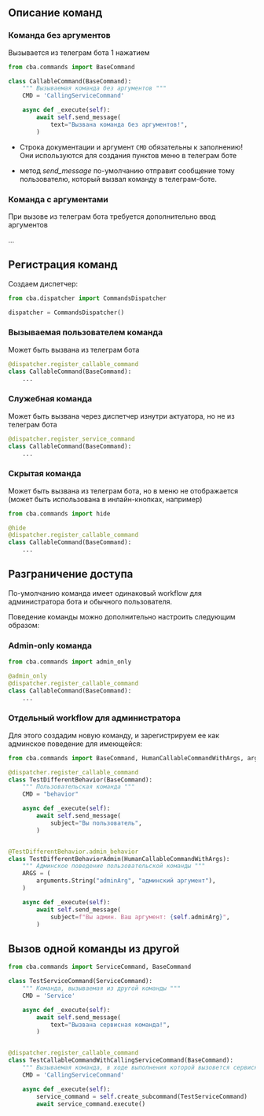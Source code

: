 ## Описание команд

### Команда без аргументов
Вызывается из телеграм бота 1 нажатием

```python
from cba.commands import BaseCommand

class CallableCommand(BaseCommand):
    """ Вызываемая команда без аргументов """
    CMD = 'CallingServiceCommand'

    async def _execute(self):
        await self.send_message(
            text="Вызвана команда без аргументов!",
        )
```

- Строка документации и аргумент `CMD` обязательны к заполнению!
Они используются для создания пунктов меню в телеграм боте
  
- метод _send_message_ по-умолчанию отправит сообщение тому 
  пользователю, который вызвал команду в телеграм-боте.

### Команда с аргументами
При вызове из телеграм бота требуется дополнительно ввод аргументов

...

## Регистрация команд

Создаем диспетчер:
```python
from cba.dispatcher import CommandsDispatcher

dispatcher = CommandsDispatcher()
```

### Вызываемая пользователем команда
Может быть вызвана из телеграм бота

```python
@dispatcher.register_callable_command
class CallableCommand(BaseCommand):
    ...
```
### Служебная команда
Может быть вызвана через диспетчер изнутри 
актуатора, но не из телеграм бота

```python
@dispatcher.register_service_command
class CallableCommand(BaseCommand):
    ...
```

### Скрытая команда
Может быть вызвана из телеграм бота, но в меню не отображается
(может быть использована в инлайн-кнопках, например)

```python
from cba.commands import hide

@hide
@dispatcher.register_callable_command
class CallableCommand(BaseCommand):
    ...
```

## Разграничение доступа
По-умолчанию команда имеет одинаковый workflow для администратора бота и обычного пользователя.

Поведение команды можно дополнительно настроить следующим образом:

### Admin-only команда

```python
from cba.commands import admin_only

@admin_only
@dispatcher.register_callable_command
class CallableCommand(BaseCommand):
    ...
```

### Отдельный workflow для администратора
Для этого создадим новую команду, и зарегистрируем ее как админское поведение для имеющейся:

```python
from cba.commands import BaseCommand, HumanCallableCommandWithArgs, arguments

@dispatcher.register_callable_command
class TestDifferentBehavior(BaseCommand):
    """ Пользовательская команда """
    CMD = "behavior"

    async def _execute(self):
        await self.send_message(
            subject="Вы пользователь",
        )


@TestDifferentBehavior.admin_behavior
class TestDifferentBehaviorAdmin(HumanCallableCommandWithArgs):
    """ Админское поведение пользовательской команды """
    ARGS = (
        arguments.String("adminArg", "админский аргумент"),
    )

    async def _execute(self):
        await self.send_message(
            subject=f"Вы админ. Ваш аргумент: {self.adminArg}",
        )
```

## Вызов одной команды из другой
```python
from cba.commands import ServiceCommand, BaseCommand

class TestServiceCommand(ServiceCommand):
    """ Команда, вызываемая из другой команды """
    CMD = 'Service'

    async def _execute(self):
        await self.send_message(
            text="Вызвана сервисная команда!",
        )


@dispatcher.register_callable_command
class TestCallableCommandWithCallingServiceCommand(BaseCommand):
    """ Вызываемая команда, в ходе выполнения которой вызовется сервисная команда """
    CMD = 'CallingServiceCommand'

    async def _execute(self):
        service_command = self.create_subcommand(TestServiceCommand)
        await service_command.execute()


```
